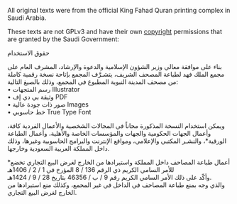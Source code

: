 All original texts were from the official King Fahad Quran printing complex in Saudi Arabia.

These texts are not GPLv3 and have their own [copyright](https://dm.qurancomplex.gov.sa/copyright/) permissions that are granted by the Saudi Government:


حقوق الاستخدام&#x202b;<br>
 
 
بناء على موافقة معالي وزير الشؤون الإسلامية والدعوة والإرشاد، المشرف العام على مجمع الملك فهد لطباعة المصحف الشريف، يتشـرَّف المجمع بإتاحة نسخة رقمية كاملة من مصحف المدينة النبوية المطبوع في المجمع، وذلك بالصيغ التالية:&#x202b;<br>
• رسم المتجهات  Illustrator&#x202b;<br>
• وثيقة بي دي إف PDF&#x202b;<br>
• صور ذات جودة عالية Images&#x202b;<br>
• خط حاسوبي True Type Font&#x202b;<br>
 
ويمكن استخدام النسخة المذكورة مجاناً في المجالات الشخصية والأعمال الفردية كافة، وأعمال الجهات الحكومية والجهات والمؤسسات الخاصة والأهلية، وأعمال الطباعة الورقية*، والنشـر المكتبي والإعلامي، ومواقع الإنترنت والبرامج الحاسوبية وغيرها، وذلك داخل المملكة العربية السعودية وخارجها.&#x202b;<br>
 
\*أعمال طباعة المصاحف داخل المملكة واستيرادها من الخارج لغرض البيع التجاري تخضع&#x202b;<br>
للأمر السامي الكريم ذي الرقم 136 / 8  المؤرخ في 1 / 2 / 1406هـ&#x202b;<br>
وأكّد على ذلك الأمر السامي الكريم رقم 9 / ب / 46356 بتاريخ 28 / 9 / 1424هـ.&#x202b;<br>
والذي وجه بمنع طباعة المصاحف في الداخل في غير المجمع، وكذلك منع استيرادها من الخارج لغرض البيع التجاري.&#x202b;<br>
